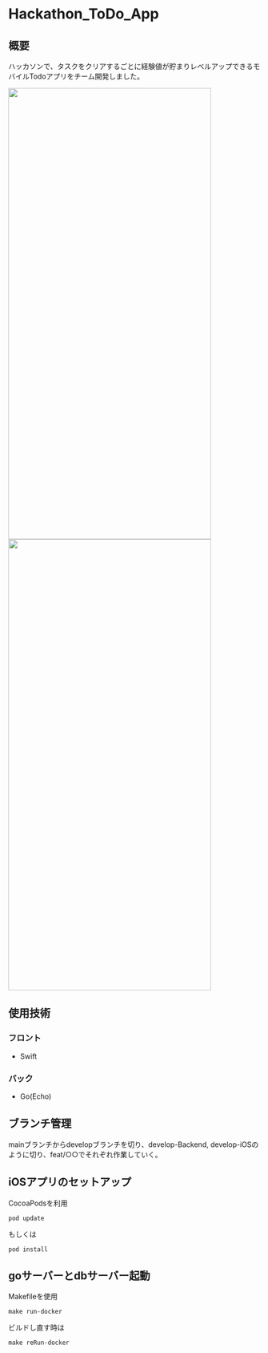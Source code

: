 # Hackathon_ToDo_App
## 概要
ハッカソンで、タスクをクリアするごとに経験値が貯まりレベルアップできるモバイルTodoアプリをチーム開発しました。


<img src="https://user-images.githubusercontent.com/85020730/206708059-254d80c2-0138-4f76-94b9-45b5a15882b1.png" width="405" height=900px> <img src="https://user-images.githubusercontent.com/85020730/206708775-ea4d8256-e9ee-4911-b907-3329301880f2.png" width="405" height=900px>

## 使用技術
### フロント
- Swift
### バック
- Go(Echo)

## ブランチ管理

mainブランチからdevelopブランチを切り、develop-Backend, develop-iOSのように切り、feat/○○でそれぞれ作業していく。

## iOSアプリのセットアップ
CocoaPodsを利用
```
pod update
```
もしくは
```
pod install
```

## goサーバーとdbサーバー起動
Makefileを使用
```
make run-docker
```
ビルドし直す時は
```
make reRun-docker
```

